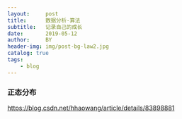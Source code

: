 ```yaml
---
layout:     post
title:      数据分析-算法
subtitle:   记录自己的成长
date:       2019-05-12
author:     BY
header-img: img/post-bg-law2.jpg
catalog: true
tags:
    - blog
---
```




### 正态分布
https://blog.csdn.net/hhaowang/article/details/83898881
 
